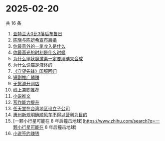 # 2025-02-20

共 16 条

<!-- BEGIN -->
<!-- 最后更新时间 Thu Feb 20 2025 15:14:37 GMT+0800 (China Standard Time) -->

1. [亚特兰大0比3落后布鲁日](https://www.zhihu.com/search?q=亚特兰大0比3落后布鲁日)
1. [陈晓与陈妍希宣布离婚](https://www.zhihu.com/search?q=陈晓与陈妍希宣布离婚)
1. [你最意外的一笔收入是什么](https://www.zhihu.com/search?q=你最意外的一笔收入是什么)
1. [你最高光的时刻是什么时候](https://www.zhihu.com/search?q=你最高光的时刻是什么时候)
1. [为什么甲状腺激素一定要用碘来合成](https://www.zhihu.com/search?q=为什么甲状腺激素一定要用碘来合成)
1. [为什么说猫是液体的](https://www.zhihu.com/search?q=为什么说猫是液体的)
1. [《守望先锋》国服回归](https://www.zhihu.com/search?q=《守望先锋》国服回归)
1. [短剧推广躺赚](https://www.zhihu.com/search?q=短剧推广躺赚)
1. [无货源开网店](https://www.zhihu.com/search?q=无货源开网店)
1. [线上兼职推荐](https://www.zhihu.com/search?q=线上兼职推荐)
1. [小说推文](https://www.zhihu.com/search?q=小说推文)
1. [写作能力提升](https://www.zhihu.com/search?q=写作能力提升)
1. [任天堂在台湾地区设立子公司](https://www.zhihu.com/search?q=任天堂在台湾地区设立子公司)
1. [惠州新规明确顺风车不得以营利为目的](https://www.zhihu.com/search?q=惠州新规明确顺风车不得以营利为目的)
1. [一颗小行星可能在 8
   年后撞击地球](https://www.zhihu.com/search?q=一颗小行星可能在 8 年后撞击地球)
1. [小说签约赚钱](https://www.zhihu.com/search?q=小说签约赚钱)

<!-- END -->
